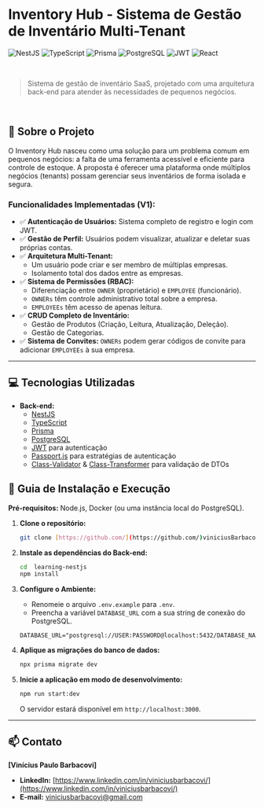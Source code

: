 # Inventory Hub - Sistema de Gestão de Inventário Multi-Tenant

![NestJS](https://img.shields.io/badge/NestJS-E0234E?style=for-the-badge&logo=nestjs&logoColor=white)
![TypeScript](https://img.shields.io/badge/TypeScript-3178C6?style=for-the-badge&logo=typescript&logoColor=white)
![Prisma](https://img.shields.io/badge/Prisma-2D3748?style=for-the-badge&logo=prisma&logoColor=white)
![PostgreSQL](https://img.shields.io/badge/PostgreSQL-4169E1?style=for-the-badge&logo=postgresql&logoColor=white)
![JWT](https://img.shields.io/badge/JWT-000000?style=for-the-badge&logo=jsonwebtokens&logoColor=white)
![React](https://img.shields.io/badge/React-61DAFB?style=for-the-badge&logo=react&logoColor=black)

<br>

> Sistema de gestão de inventário SaaS, projetado com uma arquitetura back-end para atender às necessidades de pequenos negócios.

<br>


## 🎯 Sobre o Projeto

O Inventory Hub nasceu como uma solução para um problema comum em pequenos negócios: a falta de uma ferramenta acessível e eficiente para controle de estoque. A proposta é oferecer uma plataforma onde múltiplos negócios (tenants) possam gerenciar seus inventários de forma isolada e segura.

### Funcionalidades Implementadas (V1):

- ✅ **Autenticação de Usuários:** Sistema completo de registro e login com JWT.
- ✅ **Gestão de Perfil:** Usuários podem visualizar, atualizar e deletar suas próprias contas.
- ✅ **Arquitetura Multi-Tenant:**
    - Um usuário pode criar e ser membro de múltiplas empresas.
    - Isolamento total dos dados entre as empresas.
- ✅ **Sistema de Permissões (RBAC):**
    - Diferenciação entre `OWNER` (proprietário) e `EMPLOYEE` (funcionário).
    - `OWNERs` têm controle administrativo total sobre a empresa.
    - `EMPLOYEEs` têm acesso de apenas leitura.
- ✅ **CRUD Completo de Inventário:**
    - Gestão de Produtos (Criação, Leitura, Atualização, Deleção).
    - Gestão de Categorias.
- ✅ **Sistema de Convites:** `OWNERs` podem gerar códigos de convite para adicionar `EMPLOYEEs` à sua empresa.

---

## 💻 Tecnologias Utilizadas

- **Back-end:**
    - [NestJS](https://nestjs.com/)
    - [TypeScript](https://www.typescriptlang.org/)
    - [Prisma](https://www.prisma.io/)
    - [PostgreSQL](https://www.postgresql.org/)
    - [JWT](https://jwt.io/) para autenticação
    - [Passport.js](http://www.passportjs.org/) para estratégias de autenticação
    - [Class-Validator](https://github.com/typestack/class-validator) & [Class-Transformer](https://github.com/typestack/class-transformer) para validação de DTOs
 
      
## 🚀 Guia de Instalação e Execução

**Pré-requisitos:** Node.js, Docker (ou uma instância local do PostgreSQL).

1.  **Clone o repositório:**
    ```bash
    git clone [https://github.com/](https://github.com/)viniciusBarbacovi/learning-nestjs.git
    ```

2.  **Instale as dependências do Back-end:**
    ```bash
    cd  learning-nestjs
    npm install
    ```

3.  **Configure o Ambiente:**
    - Renomeie o arquivo `.env.example` para `.env`.
    - Preencha a variável `DATABASE_URL` com a sua string de conexão do PostgreSQL.
    ```
    DATABASE_URL="postgresql://USER:PASSWORD@localhost:5432/DATABASE_NAME"
    ```

4.  **Aplique as migrações do banco de dados:**
    ```bash
    npx prisma migrate dev
    ```

5.  **Inicie a aplicação em modo de desenvolvimento:**
    ```bash
    npm run start:dev
    ```
    O servidor estará disponível em `http://localhost:3000`.

---


## 📫 Contato

**[Vinícius Paulo Barbacovi]**

- **LinkedIn:** [https://www.linkedin.com/in/viniciusbarbacovi/](https://www.linkedin.com/in/viniciusbarbacovi/)
- **E-mail:** [viniciusbarbacovi@gmail.com](mailto:viniciusbarbacovi@gmail.com)
